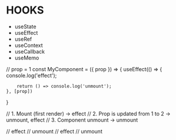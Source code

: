 # HOOKS

- useState
- useEffect
- useRef
- useContext
- useCallback
- useMemo

// prop = 1 const MyComponent = ({ prop }) => { useEffect(() => {
console.log('effect');

        return () => console.log('unmount');
    }, [prop])

}

// 1. Mount (first render) -> effect // 2. Prop is updated from 1 to 2 ->
unmount, effect // 3. Component unmount -> unmount

// effect // unmount // effect // unmount
